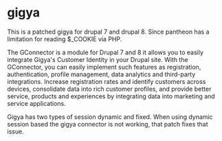 # gigya
This is a patched gigya for drupal 7 and drupal 8. Since pantheon has a limitation for reading $_COOKIE via PHP. 

The GConnector is a module for Drupal 7 and 8 it allows you to easily integrate Gigya's Customer Identity in your Drupal site. With the GConnector, you can easily implement such features as registration, authentication, profile management, data analytics and third-party integrations. Increase registration rates and identify customers across devices, consolidate data into rich customer profiles, and provide better service, products and experiences by integrating data into marketing and service applications. 

Gigya has two types of session dynamic and fixed. When using dynamic session based the gigya connector is not working, that patch fixes that issue. 



